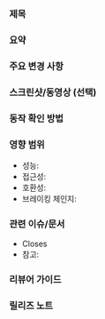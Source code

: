 <!-- 필요한 섹션만 채우세요. 불필요하면 지워도 됩니다. -->

### 제목
<!-- 예: feat: 상품 상세 초기 로딩 최적화 -->
<!-- 
feat: 기능 추가
fix: 버그 수정
perf: 성능 개선
refactor: 리팩터링(동작 동일)
docs: 문서
test: 테스트 추가/수정
chore/build/ci: 기타
-->

### 요약
<!-- 왜(배경/문제) + 무엇(핵심 변경 한 줄) -->

### 주요 변경 사항
<!-- 변경 포인트 3~5개로 요약 -->

### 스크린샷/동영상 (선택)
<!-- 전/후 비교, 로딩/인터랙션 GIF 등 -->

### 동작 확인 방법
<!-- 예:
1. 경로/화면: `/products/[id]`
2. 재현 절차: 상품 클릭 → 상세 진입
3. 기대 결과: 초기 렌더 즉시 정보 표시, 로딩 점 최소화
-->

### 영향 범위
- 성능: <!-- TTFB/CLS/메모리 영향 등 -->
- 접근성: <!-- 키보드 탐색/스크린리더 -->
- 호환성: <!-- 브라우저/디바이스/버전 -->
- 브레이킹 체인지: <!-- Y/N, 마이그레이션 안내 -->

### 관련 이슈/문서
- Closes <!-- #123 -->
- 참고: <!-- link -->

### 리뷰어 가이드
<!-- 리뷰 집중 포인트, 먼저 볼 커밋/파일, 스킵 가능 파일 목록 -->

### 릴리즈 노트
<!-- 유저/운영 관점 작성 -->
